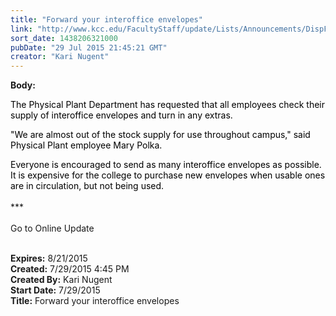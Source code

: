 ```yaml
---
title: "Forward your interoffice envelopes"
link: "http://www.kcc.edu/FacultyStaff/update/Lists/Announcements/DispForm.aspx?ID=1991"
sort_date: 1438206321000
pubDate: "29 Jul 2015 21:45:21 GMT"
creator: "Kari Nugent"
---
```


<div><b>Body:</b> <div class="ExternalClass8440343F17B8438FB0005A7210D39A6F"><p><span style="color:#000000">​</span><span style="color:#000000">The Physical Plant Department has requested that all employees check their supply of interoffice envelopes and turn in any extras.</span></p>
<p><span style="color:#000000">&quot;We are almost out of the stock supply for use throughout campus,&quot; said Physical Plant employee Mary Polka.  </span></p>
<p><span style="color:#000000">Everyone is encouraged to send as many interoffice envelopes as possible. It is expensive for the college to purchase new envelopes when usable ones are in circulation, but not being used.<br /></span><br style="color:#000000" />***<br /><br />Go to Online Update<br /><br /></p></div></div>
<div><b>Expires:</b> 8/21/2015</div>
<div><b>Created:</b> 7/29/2015 4:45 PM</div>
<div><b>Created By:</b> Kari Nugent</div>
<div><b>Start Date:</b> 7/29/2015</div>
<div><b>Title:</b> Forward your interoffice envelopes</div>
